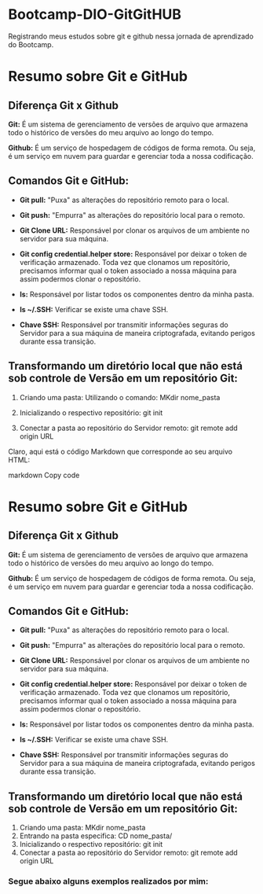 # Bootcamp-DIO-GitGitHUB
Registrando meus estudos sobre git e github nessa  jornada de aprendizado do Bootcamp.
# Resumo sobre Git e GitHub

## Diferença Git x Github

**Git:**
É um sistema de gerenciamento de versões de arquivo que armazena todo o histórico de versões do meu arquivo ao longo do tempo.

**Github:**
É um serviço de hospedagem de códigos de forma remota. Ou seja, é um serviço em nuvem para guardar e gerenciar toda a nossa codificação.

## Comandos Git e GitHub:

- **Git pull:**
  "Puxa" as alterações do repositório remoto para o local.

- **Git push:**
  "Empurra" as alterações do repositório local para o remoto.

- **Git Clone URL:**
  Responsável por clonar os arquivos de um ambiente no servidor para sua máquina.

- **Git config credential.helper store:**
  Responsável por deixar o token de verificação armazenado. Toda vez que clonamos um repositório, precisamos informar qual o token associado a nossa máquina para assim podermos clonar o repositório.

- **ls:**
  Responsável por listar todos os componentes dentro da minha pasta.

- **ls ~/.SSH:**
  Verificar se existe uma chave SSH.

- **Chave SSH:**
  Responsável por transmitir informações seguras do Servidor para a sua máquina de maneira criptografada, evitando perigos durante essa transição.

## Transformando um diretório local que não está sob controle de Versão em um repositório Git:

1. Criando uma pasta:
   Utilizando o comando:
   MKdir nome_pasta
   
2. Inicializando o respectivo repositório:
git init

3. Conectar a pasta ao repositório do Servidor remoto:
git remote add origin URL

Claro, aqui está o código Markdown que corresponde ao seu arquivo HTML:

markdown
Copy code
# Resumo sobre Git e GitHub

## Diferença Git x Github

**Git:**
É um sistema de gerenciamento de versões de arquivo que armazena todo o histórico de versões do meu arquivo ao longo do tempo.

**Github:**
É um serviço de hospedagem de códigos de forma remota. Ou seja, é um serviço em nuvem para guardar e gerenciar toda a nossa codificação.

## Comandos Git e GitHub:

- **Git pull:**
  "Puxa" as alterações do repositório remoto para o local.

- **Git push:**
  "Empurra" as alterações do repositório local para o remoto.

- **Git Clone URL:**
  Responsável por clonar os arquivos de um ambiente no servidor para sua máquina.

- **Git config credential.helper store:**
  Responsável por deixar o token de verificação armazenado. Toda vez que clonamos um repositório, precisamos informar qual o token associado a nossa máquina para assim podermos clonar o repositório.

- **ls:**
  Responsável por listar todos os componentes dentro da minha pasta.

- **ls ~/.SSH:**
  Verificar se existe uma chave SSH.

- **Chave SSH:**
  Responsável por transmitir informações seguras do Servidor para a sua máquina de maneira criptografada, evitando perigos durante essa transição.

## Transformando um diretório local que não está sob controle de Versão em um repositório Git:

1. Criando uma pasta: MKdir nome_pasta
2. Entrando na pasta especifica: CD nome_pasta/
3. Inicializando o respectivo repositório: git init
4. Conectar a pasta ao repositório do Servidor remoto:
git remote add origin URL
### Segue abaixo alguns exemplos realizados por mim:
